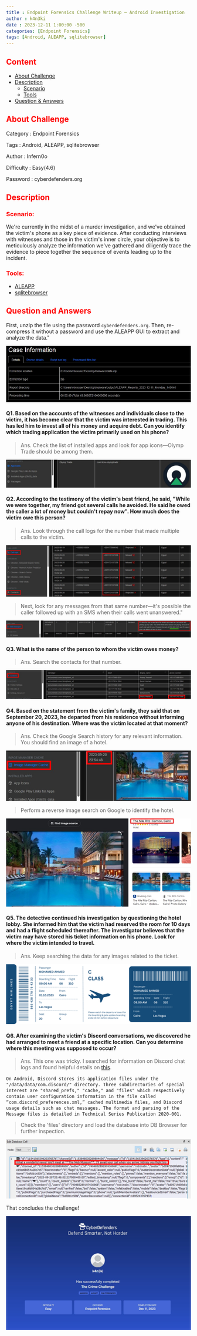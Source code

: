 ```yaml
---
title : Endpoint Forensics Challenge Writeup – Android Investigation
author : k4n3ki
date : 2023-12-11 1:00:00 -500
categories: [Endpoint Forensics]
tags: [Android, ALEAPP, sqlitebrowser]
---
```


## <span style="color:red">Content</span>
- [About Challenge](#about-challenge)
- [Description](#description)
    - [Scenario](#scenario)
    - [Tools](#tools)
- [Question & Answers](#question-and-answers)

## <span style="color:red">About Challenge</span>

Category : Endpoint Forensics

Tags : Android, ALEAPP, sqlitebrowser

Author : Infern0o

Difficulty : Easy(4.6)

Password : cyberdefenders.org



## <span style="color:red">Description</span>

### <span style="color:red">Scenario:</span>

We're currently in the midst of a murder investigation, and we've obtained the victim's phone as a key piece of evidence. After conducting interviews with witnesses and those in the victim's inner circle, your objective is to meticulously analyze the information we've gathered and diligently trace the evidence to piece together the sequence of events leading up to the incident.

### <span style="color:red">Tools:</span>

- [ALEAPP](https://github.com/abrignoni/ALEAPP)
- [sqlitebrowser](https://sqlitebrowser.org/dl/)

## <span style="color:red">Question and Answers</span>

First, unzip the file using the password `cyberdefenders.org`. Then, re-compress it without a password and use the ALEAPP GUI to extract and analyze the data."

<img src="/assets/img/theCrime/report.jpg">

#### Q1. Based on the accounts of the witnesses and individuals close to the victim, it has become clear that the victim was interested in trading. This has led him to invest all of his money and acquire debt. Can you identify which trading application the victim primarily used on his phone?

> Ans. Check the list of installed apps and look for app icons—Olymp Trade should be among them.

<img src="/assets/img/theCrime/app.jpg">

#### Q2. According to the testimony of the victim's best friend, he said, "While we were together, my friend got several calls he avoided. He said he owed the caller a lot of money but couldn't repay now". How much does the victim owe this person?

> Ans. Look through the call logs for the number that made multiple calls to the victim.

<img src="/assets/img/theCrime/callLogs.jpg">

> Next, look for any messages from that same number—it's possible the caller followed up with an SMS when their calls went unanswered."

<img src="/assets/img/theCrime/sms.jpg">

#### Q3. What is the name of the person to whom the victim owes money?

> Ans. Search the contacts for that number.

<img src="/assets/img/theCrime/contact.jpg">

#### Q4. Based on the statement from the victim's family, they said that on September 20, 2023, he departed from his residence without informing anyone of his destination. Where was the victim located at that moment?

> Ans. Check the Google Search history for any relevant information. You should find an image of a hotel.

<img src="/assets/img/theCrime/imageCache.jpg">

> Perform a reverse image search on Google to identify the hotel.

<img src="/assets/img/theCrime/resortName.jpg">

#### Q5. The detective continued his investigation by questioning the hotel lobby. She informed him that the victim had reserved the room for 10 days and had a flight scheduled thereafter. The investigator believes that the victim may have stored his ticket information on his phone. Look for where the victim intended to travel.

> Ans. Keep searching the data for any images related to the ticket.

<img src="/assets/img/theCrime/ticket.png">

#### Q6. After examining the victim's Discord conversations, we discovered he had arranged to meet a friend at a specific location. Can you determine where this meeting was supposed to occur?

> Ans. This one was tricky. I searched for information on Discord chat logs and found helpful details on [this](https://content.govdelivery.com/accounts/USDODDC3/bulletins/2e036a8).

```
On Android, Discord stores its application files under the "/data/data/com.discord/" directory. Three subdirectories of special interest are "shared_prefs," "cache," and "files" which respectively contain user configuration information in the file called “com.discord_preferences.xml,” cached multimedia files, and Discord usage details such as chat messages. The format and parsing of the Message files is detailed in Technical Series Publication 2020-001. 
```

> Check the 'files' directory and load the database into DB Browser for further inspection.

<img src="/assets/img/theCrime/chat.jpg">


That concludes the challenge!

<img src="/assets/img/theCrime/ss.jpg">
